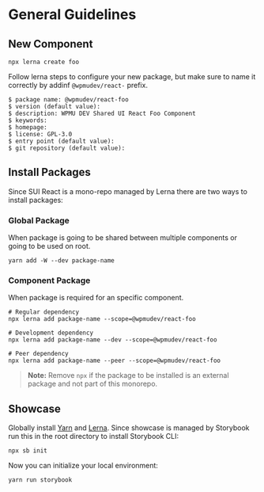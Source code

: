 # General Guidelines

## New Component

```
npx lerna create foo
```

Follow lerna steps to configure your new package, but make sure to name it correctly by addinf `@wpmudev/react-` prefix.

```
$ package name: @wpmudev/react-foo
$ version (default value):
$ description: WPMU DEV Shared UI React Foo Component
$ keywords:
$ homepage:
$ license: GPL-3.0
$ entry point (default value):
$ git repository (default value):
```

## Install Packages

Since SUI React is a mono-repo managed by Lerna there are two ways to install packages:

### Global Package

When package is going to be shared between multiple components or going to be used on root.

```
yarn add -W --dev package-name
```

### Component Package

When package is required for an specific component.

```
# Regular dependency
npx lerna add package-name --scope=@wpmudev/react-foo

# Development dependency
npx lerna add package-name --dev --scope=@wpmudev/react-foo

# Peer dependency
npx lerna add package-name --peer --scope=@wpmudev/react-foo
```

> **Note:** Remove `npx` if the package to be installed is an external package and not part of this monorepo.

## Showcase

Globally install [Yarn](https://yarnpkg.com/getting-started/install) and [Lerna](https://lerna.js.org/). Since showcase is managed by Storybook run this in the root directory to install Storybook CLI:

```
npx sb init
```

Now you can initialize your local environment:

```
yarn run storybook
```